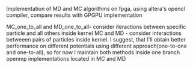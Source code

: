 Implementation of MD and MC algorithms on fpga, using altera's opencl compiler, compare results with GPGPU implementation

MC_one_to_all and MD_one_to_all- consider iteractions between specific particle and all others inside kernel
MC and MD - consider interactions betweeen pairs of particles inside kernel.
I suggest, that I'll obtain better performance on different potentials using different approach(one-to-one and one-to-all), so for now I maintain both methods inside one branch
openmp implementations located in MC and MD
